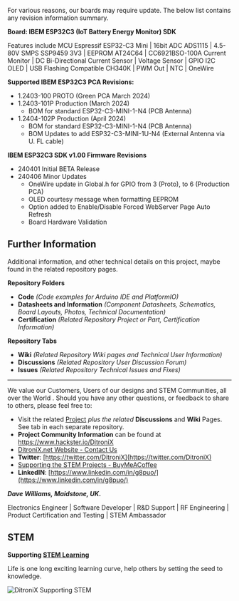
For various reasons, our boards may require update.  The below list contains any revision information summary.

**Board: IBEM ESP32C3 (IoT Battery Energy Monitor) SDK**

Features include MCU Espressif ESP32-C3 Mini | 16bit ADC ADS1115 | 4.5-80V SMPS SSP9459 3V3 | EEPROM AT24C64 | CC6921BSO-100A Current Monitor | DC Bi-Directional Current Sensor | Voltage Sensor | GPIO I2C OLED | USB Flashing Compatible CH340K | PWM Out | NTC | OneWire

**Supported IBEM ESP32C3 PCA Revisions:**
- 1.2403-100 PROTO (Green PCA March 2024)
 - 1.2403-101P Production (March 2024)
	 - BOM for standard ESP32-C3-MINI-1-N4  (PCB Antenna)
 - 1.2404-102P Production  (April 2024)
	 - BOM for standard ESP32-C3-MINI-1-N4  (PCB Antenna)
	 - BOM Updates to add ESP32-C3-MINI-1U-N4 (External Antenna via U. FL cable)
   
**IBEM ESP32C3 SDK v1.00 Firmware Revisions**
 - 240401 Initial BETA Release
 - 240406 Minor Updates
 	 - OneWire update in Global.h for GPIO from 3 (Proto), to 6 (Production PCA)
	 - OLED courtesy message when formatting EEPROM
	 - Option added to Enable/Disable Forced WebServer Page Auto Refresh
	 - Board Hardware Validation



## **Further Information**

Additional information, and other technical details on this project, maybe found in the related repository pages.

**Repository Folders**

 - **Code** *(Code examples for Arduino  IDE and PlatformIO)*
 -  **Datasheets and Information** *(Component Datasheets, Schematics, Board Layouts, Photos, Technical Documentation)*
 - **Certification** *(Related Repository Project or Part, Certification Information)*

**Repository Tabs**

 - **Wiki** *(Related Repository Wiki pages and Technical User Information)*
 - **Discussions** *(Related Repository User Discussion Forum)*
 - **Issues** *(Related Repository Technical Issues and Fixes)*

***

We value our Customers, Users of our designs and STEM Communities, all over the World . Should you have any other questions, or feedback to share to others, please feel free to:

* Visit the related [Project](https://github.com/DitroniX?tab=repositories) *plus the related* **Discussions** and **Wiki** Pages.  See tab in each separate repository.
* **Project Community Information** can be found at https://www.hackster.io/DitroniX
* [DitroniX.net Website - Contact Us](https://ditronix.net/contact/)
* **Twitter**: [https://twitter.com/DitroniX](https://twitter.com/DitroniX)
* [Supporting the STEM Projects - BuyMeACoffee](https://www.buymeacoffee.com/DitroniX)
*  **LinkedIN**: [https://www.linkedin.com/in/g8puo/](https://www.linkedin.com/in/g8puo/)

***Dave Williams, Maidstone, UK.***

Electronics Engineer | Software Developer | R&D Support | RF Engineering | Product Certification and Testing | STEM Ambassador

## STEM

**Supporting [STEM Learning](https://www.stem.org.uk/)**

Life is one long exciting learning curve, help others by setting the seed to knowledge.

![DitroniX Supporting STEM](https://hackster.imgix.net/uploads/attachments/1606838/stem_ambassador_-_100_volunteer_badge_edxfxlrfbc1_bjdqharfoe1_xbqi2KUcri.png?auto=compress%2Cformat&w=540&fit=max)

